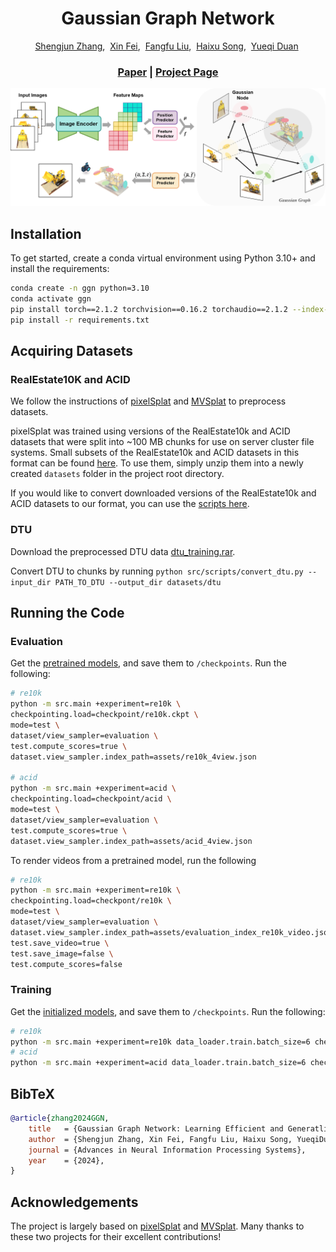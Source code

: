 <p align="center">
    <h1 align="center">Gaussian Graph Network</h1>
<p align="center">

<p align="center">
    <span class="author-block">
        <a href="https://shengjun-zhang.github.io/">Shengjun Zhang</a></span>,&nbsp;
    <span class="author-block">
        <a href="https://github.com/Barrybarry-Smith">Xin Fei</a></span>,&nbsp;
    <span class="author-block">
        <a href="https://liuff19.github.io/">Fangfu Liu</a></span>,&nbsp;
    <span class="author-block">
        <a href="https://github.com/SongHaixu/shx.github.io">Haixu Song</a></span>,&nbsp;
    <span class="author-block">
        <a href="https://duanyueqi.github.io/">Yueqi Duan</a></span>&nbsp;
</p>

<h3 align="center"><a href="https://arxiv.org/abs/2503.16338">Paper</a> | <a href="https://shengjun-zhang.github.io/GGN/">Project Page</a>
</h3>

<p align="center">
    <img src="figure/pipeline.png">
</p>

## Installation

To get started, create a conda virtual environment using Python 3.10+ and install the requirements:

```bash
conda create -n ggn python=3.10
conda activate ggn
pip install torch==2.1.2 torchvision==0.16.2 torchaudio==2.1.2 --index-url https://download.pytorch.org/whl/cu118
pip install -r requirements.txt
```

## Acquiring Datasets

### RealEstate10K and ACID

We follow the instructions of [pixelSplat](https://github.com/dcharatan/pixelsplat) and [MVSplat](https://github.com/donydchen/mvsplat) to preprocess datasets.

pixelSplat was trained using versions of the RealEstate10k and ACID datasets that were split into ~100 MB chunks for use on server cluster file systems. Small subsets of the RealEstate10k and ACID datasets in this format can be found [here](https://drive.google.com/drive/folders/1joiezNCyQK2BvWMnfwHJpm2V77c7iYGe?usp=sharing). To use them, simply unzip them into a newly created `datasets` folder in the project root directory.

If you would like to convert downloaded versions of the RealEstate10k and ACID datasets to our format, you can use the [scripts here](https://github.com/dcharatan/real_estate_10k_tools).

### DTU 

Download the preprocessed DTU data [dtu_training.rar](https://drive.google.com/file/d/1eDjh-_bxKKnEuz5h-HXS7EDJn59clx6V/view).

Convert DTU to chunks by running `python src/scripts/convert_dtu.py --input_dir PATH_TO_DTU --output_dir datasets/dtu`


## Running the Code

### Evaluation

Get the [pretrained models](https://drive.google.com/drive/folders/1UPZ16yOLVzqMWb62G_5LaCgzw1ZlWXTP), and save them to `/checkpoints`. Run the following:

```bash
# re10k
python -m src.main +experiment=re10k \
checkpointing.load=checkpoint/re10k.ckpt \
mode=test \
dataset/view_sampler=evaluation \
test.compute_scores=true \
dataset.view_sampler.index_path=assets/re10k_4view.json

# acid
python -m src.main +experiment=acid \
checkpointing.load=checkpoint/acid \
mode=test \
dataset/view_sampler=evaluation \
test.compute_scores=true \
dataset.view_sampler.index_path=assets/acid_4view.json 
```

To render videos from a pretrained model, run the following

```bash
# re10k
python -m src.main +experiment=re10k \
checkpointing.load=checkpont/re10k \
mode=test \
dataset/view_sampler=evaluation \
dataset.view_sampler.index_path=assets/evaluation_index_re10k_video.json \
test.save_video=true \
test.save_image=false \
test.compute_scores=false
```

### Training

Get the [initialized models](https://drive.google.com/drive/folders/1UPZ16yOLVzqMWb62G_5LaCgzw1ZlWXTP), and save them to `/checkpoints`. Run the following:

```bash
# re10k
python -m src.main +experiment=re10k data_loader.train.batch_size=6 checkpointing.load=checkpoints/re10k_init.ckpt
# acid
python -m src.main +experiment=acid data_loader.train.batch_size=6 checkpointing.load=checkpoints/acid_init.ckpt
```

## BibTeX

```bibtex
@article{zhang2024GGN,
    title   = {Gaussian Graph Network: Learning Efficient and Generatlizable Gaussian Representations from Multi-view Images},
    author  = {Shengjun Zhang, Xin Fei, Fangfu Liu, Haixu Song, YueqiDuan},
    journal = {Advances in Neural Information Processing Systems},
    year    = {2024},
}
```

## Acknowledgements

The project is largely based on [pixelSplat](https://github.com/dcharatan/pixelsplat) and [MVSplat](https://github.com/donydchen/mvsplat). Many thanks to these two projects for their excellent contributions!
